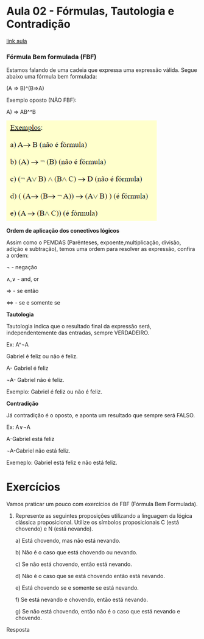 # Aula 02 - Fórmulas, Tautologia e Contradição

[link aula](https://youtu.be/Tex6tUKEPQA?list=PLrOyM49ctTx-HWypJVvn_zMO1o7oOAfVx)

### Fórmula Bem formulada (FBF)

Estamos falando de uma cadeia que expressa uma expressão válida. Segue abaixo uma fórmula bem formulada:

(A => B)^(B=>A)

Exemplo oposto (NÃO FBF):

A) => AB^^B


![1721255589330](image/README/1721255589330.png)


**Ordem de aplicação dos conectivos lógicos**

Assim como o PEMDAS (Parênteses, expoente,multiplicação, divisão, adição e subtração), temos uma ordem para resolver as expressão, confira a ordem:

¬ - negação

∧,∨ - and, or

⇒ - se então

⇔ - se e somente se

**Tautologia**

Tautologia indica que o resultado final da expressão será, independentemente das entradas, sempre VERDADEIRO.

Ex: A^¬A

Gabriel é feliz ou não é feliz.

A- Gabriel é feliz

¬A- Gabriel não é feliz.

Exemplo: Gabriel é feliz ou não é feliz.

**Contradição**

Já contradição é o oposto, e aponta um resultado que sempre será FALSO.

Ex: A∨¬A

A-Gabriel está feliz

¬A-Gabriel não está feliz.

Exemeplo: Gabriel está feliz e não está feliz.


# Exercícios

Vamos praticar um pouco com exercícios de FBF (Fórmula Bem Formulada).

1. Represente as seguintes proposições utilizando a linguagem da lógica clássica proposicional. Utilize os símbolos proposicionais C (está chovendo) e N (está nevando).

    a) Está chovendo, mas não está nevando.

    b) Não é o caso que está chovendo ou nevando.

    c) Se não está chovendo, então está nevando.

    d) Não é o caso que se está chovendo então está nevando.

    e) Está chovendo se e somente se está nevando.

    f) Se está nevando e chovendo, então está nevando.

    g) Se não está chovendo, então não é o caso que está nevando e chovendo.

Resposta
